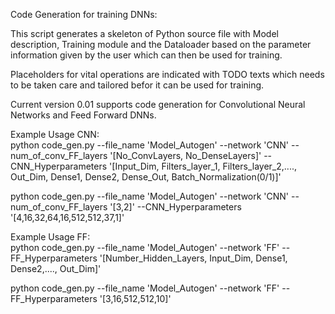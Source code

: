 Code Generation for training DNNs:
  
This script generates a skeleton of Python source file with Model description, Training module and the Dataloader based on the 
parameter information given by the user which can then be used for training.  
  
Placeholders for vital operations are indicated with TODO texts which needs to be taken care and tailored befor it can be used for training.  
  
Current version 0.01 supports code generation for Convolutional Neural Networks and Feed Forward DNNs.
  
Example Usage CNN:  
python code_gen.py --file_name 'Model_Autogen' --network 'CNN' --num_of_conv_FF_layers '[No_ConvLayers, No_DenseLayers]' --CNN_Hyperparameters '[Input_Dim, Filters_layer_1, Filters_layer_2,...., Out_Dim, Dense1, Dense2, Dense_Out, Batch_Normalization(0/1)]'
  
python code_gen.py --file_name 'Model_Autogen' --network 'CNN' --num_of_conv_FF_layers '[3,2]' --CNN_Hyperparameters '[4,16,32,64,16,512,512,37,1]'
  
Example Usage FF:  
python code_gen.py --file_name 'Model_Autogen' --network 'FF' --FF_Hyperparameters '[Number_Hidden_Layers, Input_Dim, Dense1, Dense2,...., Out_Dim]'
  
python code_gen.py --file_name 'Model_Autogen' --network 'FF' --FF_Hyperparameters '[3,16,512,512,10]'
